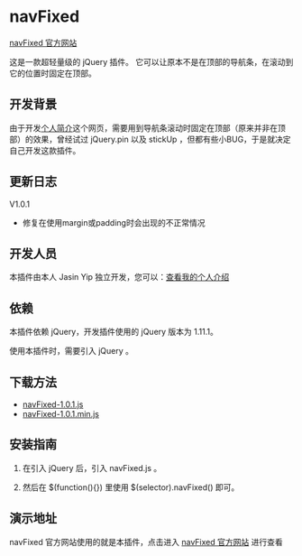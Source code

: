 navFixed
========
[navFixed 官方网站](http://navFixed.jasinyip.com/)

这是一款超轻量级的 jQuery 插件。 它可以让原本不是在顶部的导航条，在滚动到它的位置时固定在顶部。


开发背景
----

由于开发[个人简介](http://jasinyip.com/resume)这个网页，需要用到导航条滚动时固定在顶部（原来并非在顶部）的效果，曾经试过 jQuery.pin 以及 stickUp ，但都有些小BUG，于是就决定自己开发这款插件。


更新日志
----

V1.0.1
- 修复在使用margin或padding时会出现的不正常情况


开发人员
----

本插件由本人 Jasin Yip 独立开发，您可以：[查看我的个人介绍](http://resume.jasinyip.com)



依赖
--

本插件依赖 jQuery，开发插件使用的 jQuery 版本为 1.11.1。

使用本插件时，需要引入 jQuery 。


下载方法
----
- [navFixed-1.0.1.js](http://navfixed.jasinyip.com/navFixed-1.0.1.js)
- [navFixed-1.0.1.min.js](http://navFixed.jasinyip.com/navFixed-1.0.1.min.js)


安装指南
----
1. 在引入 jQuery 后，引入 navFixed.js 。
2. 然后在 $(function(){}) 里使用 $(selector).navFixed() 即可。
	
	<script src="navFixed.js"></script>
	<script>
	    $(function(){
        	$(selector).navFixed();
    	});					
	</script>

演示地址
----
navFixed 官方网站使用的就是本插件，点击进入 [navFixed 官方网站](http://navFixed.jasinyip.com/) 进行查看
